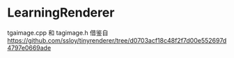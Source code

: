 # LearningRenderer

tgaimage.cpp 和 tagimage.h 借鉴自 https://github.com/ssloy/tinyrenderer/tree/d0703acf18c48f2f7d00e552697d4797e0669ade
